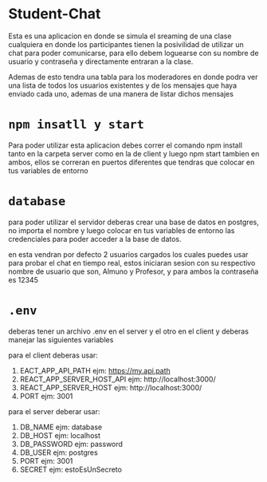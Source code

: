 # Student-Chat
Esta es una aplicacion en donde se simula el sreaming de una clase cualquiera en donde los participantes tienen la posivilidad de utilizar un chat para poder comunicarse, para ello debem loguearse con su nombre de usuario y contraseña y directamente entraran a la clase.

Ademas de esto tendra una tabla para los moderadores en donde podra ver una lista de todos los usuarios existentes y de los mensajes que haya enviado cada uno, ademas de una manera de listar dichos mensajes  

# `npm insatll y start`

Para poder utilizar esta aplicacion debes correr el comando npm install tanto en la carpeta server como en la de client y  luego npm start tambien en ambos, ellos se correran en puertos diferentes que tendras que colocar en tus variables de entorno

# `database`

para poder utilizar el servidor deberas crear una base de datos en postgres, no importa el nombre y luego colocar en tus variables de entorno las credenciales para poder acceder a la base de datos.

en esta vendran por defecto 2 usuarios cargados los cuales puedes usar para probar el chat en tiempo real, estos iniciaran sesion con su respectivo nombre de usuario que son, Almuno y Profesor, y para ambos la contraseña es 12345

# `.env`

deberas tener un archivo .env en el server y el otro en el client y deberas manejar las siguientes variables 

para el client deberas usar:

1. EACT_APP_API_PATH ejm: https://my.api.path
2. REACT_APP_SERVER_HOST_API ejm: http://localhost:3000/
3. REACT_APP_SERVER_HOST  ejm: http://localhost:3000/
4. PORT ejm: 3001

para el server deberar usar:

1. DB_NAME ejm: database
2. DB_HOST ejm: localhost 
3. DB_PASSWORD ejm: password
4. DB_USER ejm: postgres 
5. PORT ejm: 3001
6. SECRET ejm: estoEsUnSecreto
